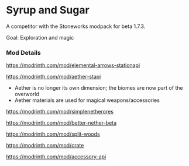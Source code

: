 # Syrup and Sugar

A competitor with the Stoneworks modpack for beta 1.7.3.

Goal: Exploration and magic

### Mod Details

https://modrinth.com/mod/elemental-arrows-stationapi

https://modrinth.com/mod/aether-stapi

- Aether is no longer its own dimension; the biomes are now part of the overworld
- Aether materials are used for magical weapons/accessories

https://modrinth.com/mod/simplenetherores

https://modrinth.com/mod/better-nether-beta

https://modrinth.com/mod/split-woods

https://modrinth.com/mod/crate

https://modrinth.com/mod/accessory-api
